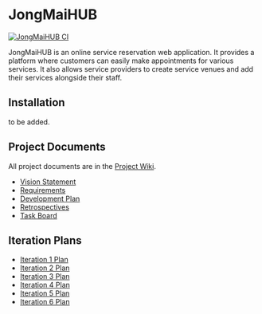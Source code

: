 # JongMaiHUB
[![JongMaiHUB CI](https://github.com/J-Jullaphong/JongMaiHUB/actions/workflows/jongmaihub-ci.yml/badge.svg)](https://github.com/J-Jullaphong/JongMaiHUB/actions/workflows/jongmaihub-ci.yml)

JongMaiHUB is an online service reservation web application. It provides a platform where customers can easily make appointments for various services. It also allows service providers to create service venues and add their services alongside their staff. 

## Installation

to be added.

## Project Documents

All project documents are in the [Project Wiki](../../wiki/Home).

- [Vision Statement](../../wiki/Vision%20Statement)
- [Requirements](../../wiki/Requirements)
- [Development Plan](../../wiki/Development%20Plan)
- [Retrospectives](../../wiki/Retrospectives)
- [Task Board](https://github.com/users/J-Jullaphong/projects/3)

## Iteration Plans

- [Iteration 1 Plan](../../wiki/Iteration%201%20Plan)
- [Iteration 2 Plan](../../wiki/Iteration%202%20Plan)
- [Iteration 3 Plan](../../wiki/Iteration%203%20Plan)
- [Iteration 4 Plan](../../wiki/Iteration%204%20Plan)
- [Iteration 5 Plan](../../wiki/Iteration%205%20Plan)
- [Iteration 6 Plan](../../wiki/Iteration%206%20Plan)
